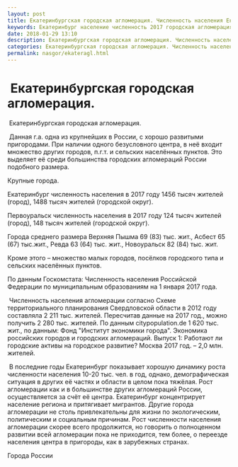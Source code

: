 ```yaml
---
layout: post
title: Екатеринбургская городская агломерация. Численность населения Екатеринбурга
keywords: Екатеринбург население численность 2017 городская агломерация
date: 2018-01-29 13:10
description: Екатеринбургская городская агломерация. Численность населения Екатеринбурга 2017
categories: Екатеринбургская городская агломерация. Численность населения Екатеринбурга 2017
permalink: nasgor/ekateragl.html
---
```


#  Екатеринбургская городская агломерация.



 Екатеринбургская городская агломерация.



 Данная г.а. одна из крупнейших в России, с хорошо развитыми пригородами. При наличии одного безусловного центра, в неё входит множество других городов, п.г.т. и сельских населённых пунктов. Это выделяет её среди большинства городских агломераций России подобного размера.



Крупные города.


Екатеринбург численность населения в 2017 году 1456 тысяч жителей (город), 1488 тысяч жителей (городской округ). 


Первоуральск численность населения в 2017 году 124 тысяч жителей (город), 148 тысяч жителей (городской округ).


Города среднего размера Верхняя Пышма 69 (83) тыс. жит., Асбест 65 (67) тыс.жит., Ревда 63 (64) тыс. жит., Новоуральск  82 (84) тыс. жит. 


Кроме этого – множество малых городов, посёлков городского типа и сельских населённых пунктов.


По данным Госкомстата: Численность населения Российской Федерации по муниципальным образованиям на 1 января 2017 года.




 Численность населения агломерации согласно Схеме территориального планирования Свердловской области в 2012 году составляла 2 211 тыс. жителей. Пересчитав данные на 2017 год., можно получить 2 280 тыс. жителей. По данным  citypopulation.de 1 620 тыс. жит., по данным: Фонд &#34;Институт экономики города&#34;. Экономика российских городов и городских агломераций. Выпуск 1: Работают ли городские активы на городское развитие? Москва 2017 год. – 2,0 млн. жителей. 




 В последние годы Екатеринбург показывает хорошую динамику роста численности населения 10-20 тыс. чел. в год, однако, демографическая ситуация в других её частях и области в целом пока тяжёлая. Рост агломерации как и в большинстве других агломераций России, осуществляется за счёт её центра. Екатеринбург концентрирует население региона и притягивает мигрантов. Другие города агломерации не столь привлекательны для жизни по экологическим, политическим и социальным причинам. Рост численности населения агломерации скорее всего продолжится, но говорить о полноценном развитии всей агломерации пока не приходится, тем более, о переезде населения центра в пригороды, как в зарубежных странах. 






Города России

		
